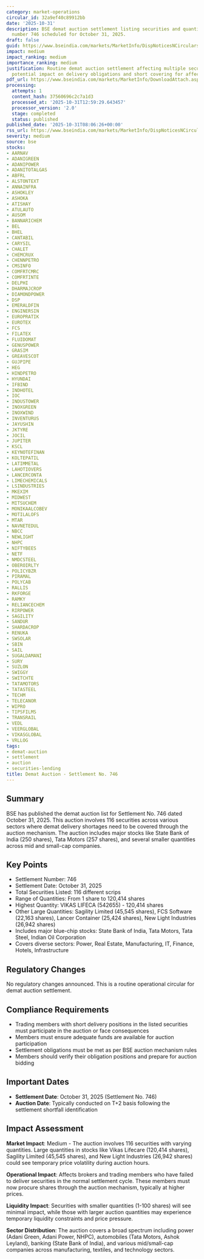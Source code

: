 ```yaml
---
category: market-operations
circular_id: 32a9ef40c89912bb
date: '2025-10-31'
description: BSE demat auction settlement listing securities and quantities for settlement
  number 746 scheduled for October 31, 2025.
draft: false
guid: https://www.bseindia.com/markets/MarketInfo/DispNoticesNCirculars.aspx?Noticeid={65E9630F-2780-4095-BA6C-C704F210A3A5}&noticeno=20251031-2&dt=10/31/2025&icount=2&totcount=40&flag=0
impact: medium
impact_ranking: medium
importance_ranking: medium
justification: Routine demat auction settlement affecting multiple securities with
  potential impact on delivery obligations and short covering for affected scrips.
pdf_url: https://www.bseindia.com/markets/MarketInfo/DownloadAttach.aspx?id=20251031-2&attachedId=585809a2-c787-4ac5-a3d9-224f40e9975b
processing:
  attempts: 1
  content_hash: 37560696c2c7a1d3
  processed_at: '2025-10-31T12:59:29.643457'
  processor_version: '2.0'
  stage: completed
  status: published
published_date: '2025-10-31T08:06:26+00:00'
rss_url: https://www.bseindia.com/markets/MarketInfo/DispNoticesNCirculars.aspx?Noticeid={65E9630F-2780-4095-BA6C-C704F210A3A5}&noticeno=20251031-2&dt=10/31/2025&icount=2&totcount=40&flag=0
severity: medium
source: bse
stocks:
- AARNAV
- ADANIGREEN
- ADANIPOWER
- ADANITOTALGAS
- ABFRL
- ALSTONTEXT
- ANNAINFRA
- ASHOKLEY
- ASHOKA
- ATISHAY
- ATULAUTO
- AUSOM
- BANNARICHEM
- BEL
- BHEL
- CANTABIL
- CARYSIL
- CHALET
- CHEMCRUX
- CHENNPETRO
- CMSINFO
- COMFRTCMRC
- COMFRTINTE
- DELPHI
- DHARMAJCROP
- DIAMONDPOWER
- DSP
- EMERALDFIN
- ENGINERSIN
- EUROPRATIK
- EUROTEX
- FCS
- FILATEX
- FLUIDOMAT
- GENUSPOWER
- GRASIM
- GREAVESCOT
- GUJPIPE
- HEG
- HINDPETRO
- HYUNDAI
- IFBIND
- INDHOTEL
- IOC
- INDUSTOWER
- INOXGREEN
- INOXWIND
- INVENTURUS
- JAYUSHIN
- JKTYRE
- JOCIL
- JUPITER
- KSCL
- KEYNOTEFINAN
- KOLTEPATIL
- LATIMMETAL
- LAHOTIOVERS
- LANCERCONTA
- LIMECHEMICALS
- LSINDUSTRIES
- MKEXIM
- MIDWEST
- MITSUCHEM
- MONIKAALCOBEV
- MOTILALOFS
- MTAR
- NAVNETEDUL
- NBCC
- NEWLIGHT
- NHPC
- NIFTYBEES
- NETF
- NMDCSTEEL
- OBEROIRLTY
- POLICYBZR
- PIRAMAL
- POLYCAB
- RALLIS
- RKFORGE
- RAMKY
- RELIANCECHEM
- RIRPOWER
- SAGILITY
- SANDUR
- SHARDACROP
- RENUKA
- SWSOLAR
- SBIN
- SAIL
- SUGALDAMANI
- SURY
- SUZLON
- SWIGGY
- SWITCHTE
- TATAMOTORS
- TATASTEEL
- TECHM
- TELECANOR
- WIPRO
- TIPSFILMS
- TRANSRAIL
- VEDL
- VEERGLOBAL
- VIKASGLOBAL
- VRLLOG
tags:
- demat-auction
- settlement
- auction
- securities-lending
title: Demat Auction - Settlement No. 746
---
```


## Summary

BSE has published the demat auction list for Settlement No. 746 dated October 31, 2025. This auction involves 116 securities across various sectors where demat delivery shortages need to be covered through the auction mechanism. The auction includes major stocks like State Bank of India (250 shares), Tata Motors (257 shares), and several smaller quantities across mid and small-cap companies.

## Key Points

- Settlement Number: 746
- Settlement Date: October 31, 2025
- Total Securities Listed: 116 different scrips
- Range of Quantities: From 1 share to 120,414 shares
- Highest Quantity: VIKAS LIFECA (542655) - 120,414 shares
- Other Large Quantities: Sagility Limited (45,545 shares), FCS Software (22,163 shares), Lancer Container (25,424 shares), New Light Industries (26,942 shares)
- Includes major blue-chip stocks: State Bank of India, Tata Motors, Tata Steel, Indian Oil Corporation
- Covers diverse sectors: Power, Real Estate, Manufacturing, IT, Finance, Hotels, Infrastructure

## Regulatory Changes

No regulatory changes announced. This is a routine operational circular for demat auction settlement.

## Compliance Requirements

- Trading members with short delivery positions in the listed securities must participate in the auction or face consequences
- Members must ensure adequate funds are available for auction participation
- Settlement obligations must be met as per BSE auction mechanism rules
- Members should verify their obligation positions and prepare for auction bidding

## Important Dates

- **Settlement Date**: October 31, 2025 (Settlement No. 746)
- **Auction Date**: Typically conducted on T+2 basis following the settlement shortfall identification

## Impact Assessment

**Market Impact**: Medium - The auction involves 116 securities with varying quantities. Large quantities in stocks like Vikas Lifecare (120,414 shares), Sagility Limited (45,545 shares), and New Light Industries (26,942 shares) could see temporary price volatility during auction hours.

**Operational Impact**: Affects brokers and trading members who have failed to deliver securities in the normal settlement cycle. These members must now procure shares through the auction mechanism, typically at higher prices.

**Liquidity Impact**: Securities with smaller quantities (1-100 shares) will see minimal impact, while those with larger auction quantities may experience temporary liquidity constraints and price pressure.

**Sector Distribution**: The auction covers a broad spectrum including power (Adani Green, Adani Power, NHPC), automobiles (Tata Motors, Ashok Leyland), banking (State Bank of India), and various mid/small-cap companies across manufacturing, textiles, and technology sectors.